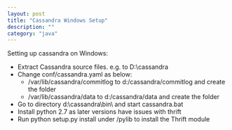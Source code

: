 ```yaml
---
layout: post
title: "Cassandra Windows Setup"
description: ""
category: "java"
---
```


 Setting up cassandra on Windows:

>
 * Extract Cassandra source files. e.g. to D:\cassandra
 * Change conf/cassandra.yaml as below:
	- /var/lib/cassandra/commitlog to d:/cassandra/commitlog and create the folder
	- /var/lib/cassandra/data to d:/cassandra/data and create the folder
 * Go to directory d:\cassandra\bin\ and start cassandra.bat 
 * Install python 2.7 as later versions have issues with thrift
 * Run python setup.py install under /pylib to install the Thrift module
 